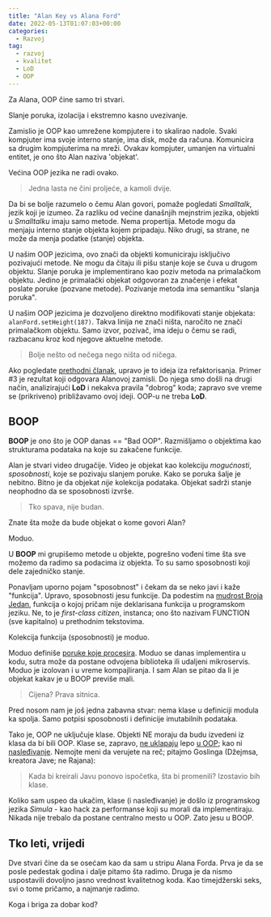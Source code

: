 ```yaml
---
title: "Alan Key vs Alana Ford"
date: 2022-05-13T01:07:03+00:00
categories:
  - Razvoj
tag:
  - razvoj
  - kvalitet
  - LoD
  - OOP
---
```


Za Alana, OOP čine samo tri stvari.

<!--more-->

Slanje poruka, izolacija i ekstremno kasno uvezivanje.

Zamislio je OOP kao umrežene kompjutere i to skalirao nadole. Svaki kompjuter ima svoje interno stanje, ima disk, može da računa. Komunicira sa drugim kompjuterima na mreži. Ovakav kompjuter, umanjen na virtualni entitet, je ono što Alan naziva 'objekat'.

Većina OOP jezika ne radi ovako.

> Jedna lasta ne čini proljeće, a kamoli dvije.

Da bi se bolje razumelo o čemu Alan govori, pomaže pogledati  _Smalltalk_, jezik koji je izumeo. Za razliku od većine današnjih mejnstrim jezika, objekti u _Smalltalku_ imaju samo metode. Nema propertija. Metode mogu da menjaju interno stanje objekta kojem pripadaju. Niko drugi, sa strane, ne može da menja podatke (stanje) objekta.

U našim OOP jezicima, ovo znači da objekti komuniciraju isključivo pozivajući metode. Ne mogu da čitaju ili pišu stanje koje se čuva u drugom objektu. Slanje poruka je implementirano kao poziv metoda na primalačkom objektu. Jedino je primalački objekat odgovoran za značenje i efekat poslate poruke (pozvane metode). Pozivanje metoda ima semantiku "slanja poruka".

U našim OOP jezicima je dozvoljeno direktno modifikovati stanje objekata: `alanFord.setHeight(187)`. Takva linija ne znači ništa, naročito ne znači primalačkom objektu. Samo izvor, pozivač, ima ideju o čemu se radi, razbacanu kroz kod njegove aktuelne metode.

> Bolje nešto od nečega nego ništa od ničega.

Ako pogledate [prethodni članak](https://oblac.rs/lod-paperboy-and-iscan/), upravo je to ideja iza refaktorisanja. Primer \#3 je rezultat koji odgovara Alanovoj zamisli. Do njega smo došli na drugi način, analizirajući **LoD** i nekakva pravila "dobrog" koda; zapravo sve vreme se (prikriveno) približavamo ovoj ideji. OOP-u ne treba **LoD**.

## BOOP

**BOOP** je ono što je OOP danas == "Bad OOP". Razmišljamo o objektima kao strukturama podataka na koje su zakačene funkcije.

Alan je stvari video drugačije. Video je objekat kao kolekciju _mogućnosti_, _sposobnosti_, koje se pozivaju slanjem poruke. Kako se poruka šalje je nebitno. Bitno je da objekat _nije_ kolekcija podataka. Objekat sadrži stanje neophodno da se sposobnosti izvrše.

> Tko spava, nije budan.

Znate šta može da bude objekat o kome govori Alan?

Moduo.

U **BOOP** mi grupišemo metode u objekte, pogrešno vođeni time šta sve možemo da radimo sa podacima iz objekta. To su samo sposobnosti koji dele zajedničko stanje.

Ponavljam uporno pojam "sposobnost" i čekam da se neko javi i kaže "funkcija". Upravo, sposobnosti jesu funkcije. Da podestim na [mudrost Broja Jedan](https://github.com/igr/color-code/blob/main/doc/13-function.md), funkcija o kojoj pričam nije deklarisana funkcija u programskom jeziku. Ne, to je _first-class citizen_, instanca; ono što nazivam FUNCTION (sve kapitalno) u prethodnim tekstovima.

Kolekcija funkcija (sposobnosti) je moduo.

Moduo definiše [poruke koje procesira](https://github.com/igr/color-code/blob/main/pectopah/office-api/src/main/kotlin/ac/obl/pectopah/api.kt). Moduo se danas implementira u kodu, sutra može da postane odvojena biblioteka ili udaljeni mikroservis. Moduo je izolovan i u vreme kompajliranja. I sam Alan se pitao da li je objekat kakav je u BOOP previše mali.

> Cijena? Prava sitnica.

Pred nosom nam je još jedna zabavna stvar: nema klase u definiciji modula ka spolja. Samo potpisi sposobnosti i definicije imutabilnih podataka.

Tako je, OOP ne uključuje klase. Objekti NE moraju da budu izvedeni iz klasa da bi bili OOP. Klase se, zapravo, [ne uklapaju](https://oblac.rs/oop-boja/) lepo [u OOP](https://oblac.rs/kvadrat-vs-pravougaonik/); kao ni [nasleđivanje](https://oblac.rs/otpor-oop-nasledjivanje/). Nemojte meni da verujete na reč; pitajmo Goslinga (Džejmsa, kreatora Jave; ne Rajana):

> Kada bi kreirali Javu ponovo ispočetka, šta bi promenili? Izostavio bih klase.

Koliko sam uspeo da ukačim, klase (i nasleđivanje) je došlo iz programskog jezika _Simula_ - kao hack za performanse koji su morali da implementiraju. Nikada nije trebalo da postane centralno mesto u OOP. Zato jesu u BOOP.

## Tko leti, vrijedi

Dve stvari čine da se osećam kao da sam u stripu Alana Forda. Prva je da se posle pedestak godina i dalje pitamo šta radimo. Druga je da nismo uspostavili dovoljno jasno vrednost kvalitetnog koda. Kao timejdžerski seks, svi o tome pričamo, a najmanje radimo.

Koga i briga za dobar kod?